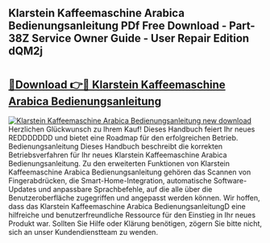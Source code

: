 ## Klarstein Kaffeemaschine Arabica Bedienungsanleitung PDf Free Download - Part-38Z Service Owner Guide - User Repair Edition dQM2j

# <h2><a href="http://df3xvib.blite.top/?on=Klarstein+Kaffeemaschine+Arabica+Bedienungsanleitung">🔗Download 👉🔴 Klarstein Kaffeemaschine Arabica Bedienungsanleitung</a></h2>

[![Klarstein Kaffeemaschine Arabica Bedienungsanleitung new download](https://i.imgur.com/lujVjoI.png)](http://df3xvib.blite.top/?on=Klarstein+Kaffeemaschine+Arabica+Bedienungsanleitung)
Herzlichen Glückwunsch zu Ihrem Kauf! Dieses Handbuch feiert Ihr neues REDDDDDDD und bietet eine Roadmap für den erfolgreichen Betrieb. Bedienungsanleitung Dieses Handbuch beschreibt die korrekten Betriebsverfahren für Ihr neues Klarstein Kaffeemaschine Arabica Bedienungsanleitung. Zu den erweiterten Funktionen von Klarstein Kaffeemaschine Arabica Bedienungsanleitung gehören das Scannen von Fingerabdrücken, die Smart-Home-Integration, automatische Software-Updates und anpassbare Sprachbefehle, auf die alle über die Benutzeroberfläche zugegriffen und angepasst werden können. Wir hoffen, dass das Klarstein Kaffeemaschine Arabica BedienungsanleitungD eine hilfreiche und benutzerfreundliche Ressource für den Einstieg in Ihr neues Produkt war. Sollten Sie Hilfe oder Klärung benötigen, zögern Sie bitte nicht, sich an unser Kundendienstteam zu wenden.
